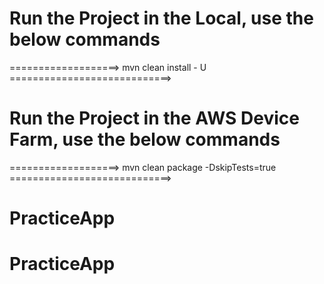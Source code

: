 # Run the Project in the Local, use the below commands

===================> mvn clean install - U ============================>

# Run the Project in the AWS Device Farm, use the below commands

===================> mvn clean package -DskipTests=true ============================>


# PracticeApp
# PracticeApp
